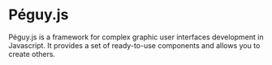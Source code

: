 # Péguy.js
Péguy.js is a framework for complex graphic user interfaces development in Javascript.  It provides a set of ready-to-use components and allows you to create others.
